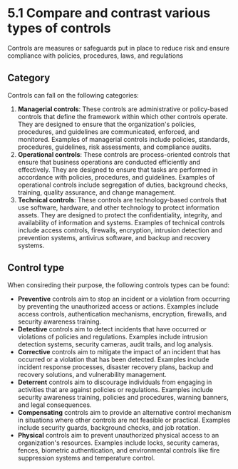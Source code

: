 # 5.1 Compare and contrast various types of controls

Controls are measures or safeguards put in place to reduce risk and ensure compliance with policies, procedures, laws, and regulations

## Category

Controls can fall on the following categories:

1. **Managerial controls**: These controls are administrative or policy-based controls that define the framework within which other controls operate. They are designed to ensure that the organization's policies, procedures, and guidelines are communicated, enforced, and monitored. Examples of managerial controls include policies, standards, procedures, guidelines, risk assessments, and compliance audits.
2. **Operational controls**: These controls are process-oriented controls that ensure that business operations are conducted efficiently and effectively. They are designed to ensure that tasks are performed in accordance with policies, procedures, and guidelines. Examples of operational controls include segregation of duties, background checks, training, quality assurance, and change management.
3. **Technical controls**: These controls are technology-based controls that use software, hardware, and other technology to protect information assets. They are designed to protect the confidentiality, integrity, and availability of information and systems. Examples of technical controls include access controls, firewalls, encryption, intrusion detection and prevention systems, antivirus software, and backup and recovery systems.

## Control type

When consireding their purpose, the following controls types can be found:

- **Preventive** controls aim to stop an incident or a violation from occurring by preventing the unauthorized access or actions. Examples include access controls, authentication mechanisms, encryption, firewalls, and security awareness training.
- **Detective** controls aim to detect incidents that have occurred or violations of policies and regulations. Examples include intrusion detection systems, security cameras, audit trails, and log analysis.
- **Corrective** controls aim to mitigate the impact of an incident that has occurred or a violation that has been detected. Examples include incident response processes, disaster recovery plans, backup and recovery solutions, and vulnerability management.
- **Deterrent** controls aim to discourage individuals from engaging in activities that are against policies or regulations. Examples include security awareness training, policies and procedures, warning banners, and legal consequences.
- **Compensating** controls aim to provide an alternative control mechanism in situations where other controls are not feasible or practical. Examples include security guards, background checks, and job rotation.
- **Physical** controls aim to prevent unauthorized physical access to an organization's resources. Examples include locks, security cameras, fences, biometric authentication, and environmental controls like fire suppression systems and temperature control.

